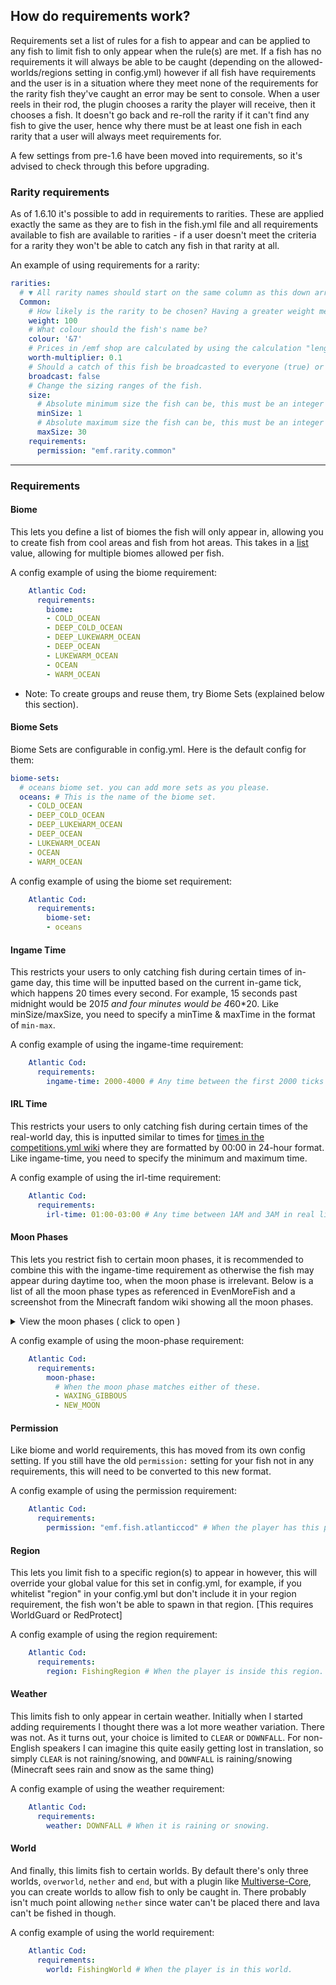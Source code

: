 ## How do requirements work?
Requirements set a list of rules for a fish to appear and can be applied to any fish to limit fish to only appear when the rule(s) are met. If a fish has no requirements it will always be able to be caught (depending on the allowed-worlds/regions setting in config.yml) however if all fish have requirements and the user is in a situation where they meet none of the requirements for the rarity fish they've caught an error may be sent to console. When a user reels in their rod, the plugin chooses a rarity the player will receive, then it chooses a fish. It doesn't go back and re-roll the rarity if it can't find any fish to give the user, hence why there must be at least one fish in each rarity that a user will always meet requirements for. 

A few settings from pre-1.6 have been moved into requirements, so it's advised to check through this before upgrading.

### Rarity requirements
As of 1.6.10 it's possible to add in requirements to rarities. These are applied exactly the same as they are to fish in the fish.yml file and all requirements available to fish are available to rarities - if a user doesn't meet the criteria for a rarity they won't be able to catch any fish in that rarity at all.

An example of using requirements for a rarity:
```yaml
rarities:
  # ▼ All rarity names should start on the same column as this down arrow.
  Common:
    # How likely is the rarity to be chosen? Having a greater weight means the rarity is more likely to be chosen (the total weights don't have to add to 100)
    weight: 100
    # What colour should the fish's name be?
    colour: '&7'
    # Prices in /emf shop are calculated by using the calculation "length * worth-multiplier". You can change the worth-multiplier here.
    worth-multiplier: 0.1
    # Should a catch of this fish be broadcasted to everyone (true) or just the fisher (false)?
    broadcast: false
    # Change the sizing ranges of the fish.
    size:
      # Absolute minimum size the fish can be, this must be an integer
      minSize: 1
      # Absolute maximum size the fish can be, this must be an integer
      maxSize: 30
    requirements:
      permission: "emf.rarity.common"
```

***

### Requirements

#### Biome
This lets you define a list of biomes the fish will only appear in, allowing you to create fish from cool areas and fish from hot areas. This takes in a <u>list</u> value, allowing for multiple biomes allowed per fish.

A config example of using the biome requirement:
```yaml
    Atlantic Cod:
      requirements:
        biome:
        - COLD_OCEAN
        - DEEP_COLD_OCEAN
        - DEEP_LUKEWARM_OCEAN
        - DEEP_OCEAN
        - LUKEWARM_OCEAN
        - OCEAN
        - WARM_OCEAN
```

- Note: To create groups and reuse them, try Biome Sets (explained below this section).

#### Biome Sets

Biome Sets are configurable in config.yml. Here is the default config for them:
```yaml
biome-sets:
  # oceans biome set. you can add more sets as you please.
  oceans: # This is the name of the biome set.
    - COLD_OCEAN
    - DEEP_COLD_OCEAN
    - DEEP_LUKEWARM_OCEAN
    - DEEP_OCEAN
    - LUKEWARM_OCEAN
    - OCEAN
    - WARM_OCEAN
```

A config example of using the biome set requirement:
```yaml
    Atlantic Cod:
      requirements:
        biome-set:
        - oceans
```

#### Ingame Time
This restricts your users to only catching fish during certain times of in-game day, this time will be inputted based on the current in-game tick, which happens 20 times every second. For example, 15 seconds past midnight would be 20*15 and four minutes would be 4*60*20. Like minSize/maxSize, you need to specify a minTime & maxTime in the format of `min-max`.

A config example of using the ingame-time requirement:
```yaml
    Atlantic Cod:
      requirements:
        ingame-time: 2000-4000 # Any time between the first 2000 ticks (100 seconds) and 4000 ticks (200 seconds) of the ingame day.
```

#### IRL Time
This restricts your users to only catching fish during certain times of the real-world day, this is inputted similar to times for [times in the competitions.yml wiki](https://github.com/Oheers/EvenMoreFish/wiki/competitions.yml#timing) where they are formatted by 00:00 in 24-hour format. Like ingame-time, you need to specify the minimum and maximum time.

A config example of using the irl-time requirement:
```yaml
    Atlantic Cod:
      requirements:
        irl-time: 01:00-03:00 # Any time between 1AM and 3AM in real life.
```

#### Moon Phases
This lets you restrict fish to certain moon phases, it is recommended to combine this with the ingame-time requirement as otherwise the fish may appear during daytime too, when the moon phase is irrelevant. Below is a list of all the moon phase types as referenced in EvenMoreFish and a screenshot from the Minecraft fandom wiki showing all the moon phases.

<details>
  <summary>View the moon phases ( click to open )</summary>

* `FULL_MOON`
* `WANING_GIBBOUS`
* `LAST_QUARTER`
* `WANING_CRESCENT`
* `NEW_MOON`
* `WAXING_CRESCENT`
* `FIRST_QUARTER`
* `WAXING_GIBBOUS`

Moon Phases listed on the Minecraft Wiki: https://minecraft.wiki/w/Moon#Phases

</details>

A config example of using the moon-phase requirement:
```yaml
    Atlantic Cod:
      requirements:
        moon-phase:
          # When the moon phase matches either of these.
          - WAXING_GIBBOUS
          - NEW_MOON
```

#### Permission
Like biome and world requirements, this has moved from its own config setting. If you still have the old `permission:` setting for your fish not in any requirements, this will need to be converted to this new format.

A config example of using the permission requirement:
```yaml
    Atlantic Cod:
      requirements:
        permission: "emf.fish.atlanticcod" # When the player has this permission.
```

#### Region
This lets you limit fish to a specific region(s) to appear in however, this will override your global value for this set in config.yml, for example, if you whitelist "region" in your config.yml but don't include it in your region requirement, the fish won't be able to spawn in that region. 
[This requires WorldGuard or RedProtect]

A config example of using the region requirement:
```yaml
    Atlantic Cod:
      requirements:
        region: FishingRegion # When the player is inside this region.
```

#### Weather
This limits fish to only appear in certain weather. Initially when I started adding requirements I thought there was a lot more weather variation. There was not. As it turns out, your choice is limited to `CLEAR` or `DOWNFALL`. For non-English speakers I can imagine this quite easily getting lost in translation, so simply `CLEAR` is not raining/snowing, and `DOWNFALL` is raining/snowing (Minecraft sees rain and snow as the same thing)

A config example of using the weather requirement:
```yaml
    Atlantic Cod:
      requirements:
        weather: DOWNFALL # When it is raining or snowing.
```

#### World
And finally, this limits fish to certain worlds. By default there's only three worlds, `overworld`, `nether` and `end`, but with a plugin like [Multiverse-Core](https://modrinth.com/plugin/multiverse-core), you can create worlds to allow fish to only be caught in. There probably isn't much point allowing `nether` since water can't be placed there and lava can't be fished in though.

A config example of using the world requirement:
```yaml
    Atlantic Cod:
      requirements:
        world: FishingWorld # When the player is in this world.
```